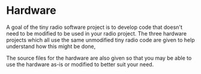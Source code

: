 # Hardware

A goal of the tiny radio software project is to develop code that doesn't
need to be modified to be used in your radio project.
The three hardware projects which all use the same unmodified tiny radio code
are given to help understand how this might be done,

The source files for the hardware are also given so that you may be able to
use the hardware as-is or modified to better suit your need.


